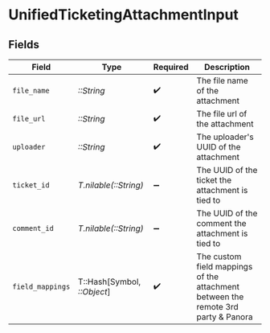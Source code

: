 # UnifiedTicketingAttachmentInput


## Fields

| Field                                                                             | Type                                                                              | Required                                                                          | Description                                                                       |
| --------------------------------------------------------------------------------- | --------------------------------------------------------------------------------- | --------------------------------------------------------------------------------- | --------------------------------------------------------------------------------- |
| `file_name`                                                                       | *::String*                                                                        | :heavy_check_mark:                                                                | The file name of the attachment                                                   |
| `file_url`                                                                        | *::String*                                                                        | :heavy_check_mark:                                                                | The file url of the attachment                                                    |
| `uploader`                                                                        | *::String*                                                                        | :heavy_check_mark:                                                                | The uploader's UUID of the attachment                                             |
| `ticket_id`                                                                       | *T.nilable(::String)*                                                             | :heavy_minus_sign:                                                                | The UUID of the ticket the attachment is tied to                                  |
| `comment_id`                                                                      | *T.nilable(::String)*                                                             | :heavy_minus_sign:                                                                | The UUID of the comment the attachment is tied to                                 |
| `field_mappings`                                                                  | T::Hash[Symbol, *::Object*]                                                       | :heavy_check_mark:                                                                | The custom field mappings of the attachment between the remote 3rd party & Panora |